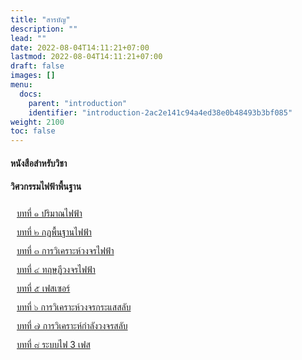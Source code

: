 ```yaml
---
title: "สารบัญ"
description: ""
lead: ""
date: 2022-08-04T14:11:21+07:00
lastmod: 2022-08-04T14:11:21+07:00
draft: false
images: []
menu:
  docs:
    parent: "introduction"
    identifier: "introduction-2ac2e141c94a4ed38e0b48493b3bf085"
weight: 2100
toc: false
---
```



<style>
.nb{
  list-style-type: none;
  margin: 0;
  padding: 0;
}
.nobullet {
    height: 30px;
    line-height: 30px;
    padding-left: 10px;
    text-align: left;
    overflow: string;
}
</style>


#### หนังสือสำหรับวิชา 
#### วิศวกรรมไฟฟ้าพื้นฐาน

<ul class="nb">
<li class="nobullet"><a href="/videos/chapter1/">บทที่ ๑ ปริมาณไฟฟ้า</a></li>
<li class="nobullet"><a href="/videos/chapter2/">บทที่ ๒ กฏพื้นฐานไฟฟ้า</a></li>
<li class="nobullet"><a href="/videos/chapter3/">บทที่ ๓ การวิเคราะห์วงจรไฟฟ้า</a></li>
<li class="nobullet"><a href="/videos/chapter4/">บทที่ ๔ ทฤษฏีวงจรไฟฟ้า</a></li>
<li class="nobullet"><a href="/videos/chapter5/">บทที่ ๕ เฟสเซอร์</a></li>
<li class="nobullet"><a href="/videos/chapter6/">บทที่ ๖ การวิเคราะห์วงจรกระแสสลับ</a></li>
<li class="nobullet"><a href="/videos/chapter7/">บทที่ ๗ การวิเคราะห์กำลังวงจรสลับ</a></li>
<li class="nobullet"><a href="/videos/chapter8/">บทที่ ๘  ระบบไฟ 3 เฟส</a></li>
</ul>

